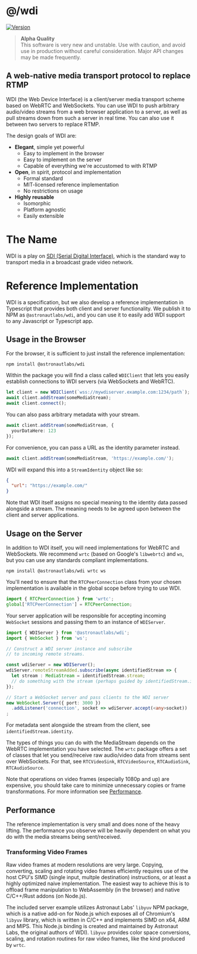 # @/wdi

[![Version](https://img.shields.io/npm/v/@astronautlabs/wdi.svg)](https://www.npmjs.com/package/@astronautlabd/wdi)

> **Alpha Quality**  
> This software is very new and unstable. Use with caution, and avoid use in 
> production without careful consideration. Major API changes may be made 
> frequently.

## A web-native media transport protocol to replace RTMP

WDI (the Web Device Interface) is a client/server media transport scheme 
based on WebRTC and WebSockets. You can use WDI to push arbitrary 
audio/video streams from a web browser application to a server, as well as 
pull streams down from such a server in real time. You can also
use it between two servers to replace RTMP.

The design goals of WDI are:
- **Elegant**, simple yet powerful
  - Easy to implement in the browser
  - Easy to implement on the server
  - Capable of everything we're accustomed to with RTMP
- **Open**, in spirit, protocol and implementation
  - Formal standard
  - MIT-licensed reference implementation
  - No restrictions on usage
- **Highly reusable**
  - Isomorphic
  - Platform agnostic
  - Easily extensible

# The Name

WDI is a play on [SDI (Serial Digital Interface)](https://en.m.wikipedia.org/wiki/Serial_digital_interface), 
which is the standard way to transport media in a broadcast grade video network.

# Reference Implementation

WDI is a specification, but we also develop a reference implementation in Typescript
that provides both client and server functionality. We publish it to NPM as 
`@astronautlabs/wdi`, and you can use it to easily add WDI support to any Javascript 
or Typescript app.

## Usage in the Browser

For the browser, it is sufficient to just install the reference implementation:

```
npm install @astronautlabs/wdi
```

Within the package you will find a class called `WDIClient` that lets you easily
establish connections to WDI servers (via WebSockets and WebRTC).

```typescript
let client = new WDIClient(`wss://mywdiserver.example.com:1234/path`);
await client.addStream(someMediaStream);
await client.connect();
```

You can also pass arbitrary metadata with your stream.

```typescript
await client.addStream(someMediaStream, {
  yourDataHere: 123
});
```

For convenience, you can pass a URL as the identity parameter 
instead. 

```typescript
await client.addStream(someMediaStream, 'https://example.com/');
```

WDI will expand this into a `StreamIdentity` object like so:

```json
{
  "url": "https://example.com/"
}
```

Note that WDI itself assigns no special meaning to the identity data passed 
alongside a stream. The meaning needs to be agreed upon between the client and 
server applications.

## Usage on the Server

In addition to WDI itself, you will need implementations for WebRTC and WebSockets. We recommend `wrtc` (based on Google's `libwebrtc`) and 
`ws`, but you can use any standards compliant implementations.

```
npm install @astronautlabs/wdi wrtc ws
```

You'll need to ensure that the `RTCPeerConnection` class from your chosen
implementation is available in the global scope before trying to use WDI.

```typescript
import { RTCPeerConnection } from 'wrtc';
global['RTCPeerConnection'] = RTCPeerConnection;
```

Your server application will be responsible for accepting incoming `WebSocket` 
sessions and passing them to an instance of `WDIServer`. 

```typescript
import { WDIServer } from '@astronautlabs/wdi';
import { WebSocket } from 'ws';

// Construct a WDI server instance and subscribe 
// to incoming remote streams. 

const wdiServer = new WDIServer();
wdiServer.remoteStreamAdded.subscribe(async identifiedStream => {
  let stream : MediaStream = identifiedStream.stream;
  // do something with the stream (perhaps guided by identifiedStream.identity)
});

// Start a WebSocket server and pass clients to the WDI server
new WebSocket.Server({ port: 3000 })
  .addListener('connection', socket => wdiServer.accept(<any>socket))
;

```
For metadata sent alongside the stream from the client,
see `identifiedStream.identity`. 

The types of things you can do with the MediaStream depends on the WebRTC 
implementation you have selected. The `wrtc` package offers a set of classes
that let you send/receive raw audio/video data from streams sent over WebSockets.
For that, see `RTCVideoSink`, `RTCVideoSource`, `RTCAudioSink`, `RTCAudioSource`.

Note that operations on video frames (especially 1080p and up) are expensive, you
should take care to minimize unnecessary copies or frame transformations. For more
information see [Performance](#Performance).

## Performance

The reference implementation is very small and does none of the heavy lifting.
The performance you observe will be heavily dependent on what you do with the 
media streams being sent/received. 

### Transforming Video Frames

Raw video frames at modern resolutions are very large. Copying, converting, scaling 
and rotating video frames efficiently requires use of the host CPU's SIMD 
(single input, multple destination) instructions, or at least a highly optimized 
naive implementation. The easiest way to achieve this is to offload frame 
manipulation to WebAssembly (in the browser) and native C/C++/Rust addons (on Node.js).

The included server example utilizes Astronaut Labs' `libyuv` NPM package, which is a native add-on
for Node.js which exposes all of Chromium's `libyuv` library, which is written in C/C++ 
and implements SIMD on x64, ARM and MIPS. This Node.js binding is created and maintained by Astronaut Labs, the original authors of WDI).
`libyuv` provides color space conversions, scaling, and rotation routines for 
raw video frames, like the kind produced by `wrtc`.